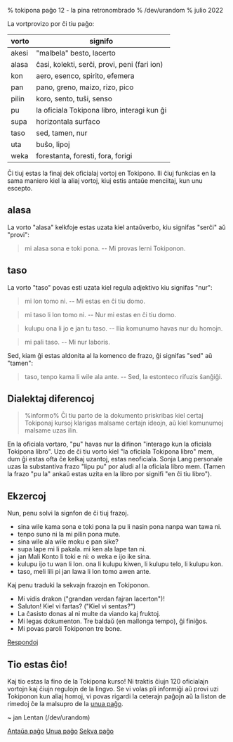 % tokipona paĝo 12 - la pina retronombrado
% /dev/urandom
% julio 2022

La vortprovizo por ĉi tiu paĝo:

| vorto | signifo                          |
|-------|----------------------------------|
| akesi | "malbela" besto, lacerto         |
| alasa | ĉasi, kolekti, serĉi, provi, peni (fari ion) |
| kon   | aero, esenco, spirito, efemera   |
| pan   | pano, greno, maizo, rizo, pico   |
| pilin | koro, sento, tuŝi, senso         |
| pu    | la oficiala Tokipona libro, interagi kun ĝi |
| supa  | horizontala surfaco              |
| taso  | sed, tamen, nur                  |
| uta   | buŝo, lipoj                      |
| weka  | forestanta, foresti, fora, forigi |

Ĉi tiuj estas la finaj dek oficialaj vortoj en Tokipono. Ili ĉiuj funkcias en la
sama maniero kiel la aliaj vortoj, kiuj estis antaŭe menciitaj, kun unu escepto.

## alasa

La vorto "alasa" kelkfoje estas uzata kiel antaŭverbo, kiu signifas "serĉi" aŭ "provi":

> mi alasa sona e toki pona. -- Mi provas lerni Tokiponon.

## taso

La vorto "taso" povas esti uzata kiel regula adjektivo kiu signifas "nur":

> mi lon tomo ni. -- Mi estas en ĉi tiu domo.

> mi taso li lon tomo ni. -- Nur mi estas en ĉi tiu domo.

> kulupu ona li jo e jan tu taso. -- Ilia komunumo havas nur du homojn.

> mi pali taso. -- Mi nur laboris.

Sed, kiam ĝi estas aldonita al la komenco de frazo, ĝi signifas "sed" aŭ "tamen":

> taso, tenpo kama li wile ala ante. -- Sed, la estonteco rifuzis ŝanĝiĝi.

## Dialektaj diferencoj

> %informo%
> Ĉi tiu parto de la dokumento priskribas kiel certaj Tokiponaj kursoj klarigas
> malsame certajn ideojn, aŭ kiel komunumoj malsame uzas ilin.

En la oficiala vortaro, "pu" havas nur la difinon "interago kun la
oficiala Tokipona libro". Uzo de ĉi tiu vorto kiel "la oficiala Tokipona libro"
mem, dum ĝi estas ofta ĉe kelkaj uzantoj, estas neoficiala. Sonja Lang personale
uzas la substantiva frazo "lipu pu" por aludi al la oficiala libro mem. (Tamen la
frazo "pu la" ankaŭ estas uzita en la libro por signifi "en ĉi tiu libro").

## Ekzercoj

Nun, penu solvi la signfon de ĉi tiuj frazoj.

* sina wile kama sona e toki pona la pu li nasin pona nanpa wan tawa ni.
* tenpo suno ni la mi pilin pona mute.
* sina wile ala wile moku e pan sike?
* supa lape mi li pakala. mi ken ala lape tan ni.
* jan Mali Konto li toki e ni: o weka e ijo ike sina.
* kulupu ijo tu wan li lon. ona li kulupu kiwen, li kulupu telo, li kulupu kon.
* taso, meli lili pi jan lawa li lon tomo awen ante.

Kaj penu traduki la sekvajn frazojn en Tokiponon.

* Mi vidis drakon ("grandan verdan fajran lacerton")!
* Saluton! Kiel vi fartas? ("Kiel vi sentas?")
* La ĉasisto donas al ni multe da viando kaj fruktoj.
* Mi legas dokumenton. Tre baldaŭ (en mallonga tempo), ĝi finiĝos.
* Mi povas paroli Tokiponon tre bone.

[Respondoj](eo_answers.html#p12)

## Tio estas ĉio!

Kaj tio estas la fino de la Tokipona kurso! Ni traktis ĉiujn 120 oficialajn vortojn
kaj ĉiujn regulojn de la lingvo. Se vi volas pli informiĝi aŭ provi uzi
Tokiponon kun aliaj homoj, vi povas rigardi la ceterajn paĝojn aŭ la liston de
rimedoj ĉe la malsupro de la [unua paĝo](eo_index.html).

~ jan Lentan (/dev/urandom)

[Antaŭa paĝo](eo_11.html) [Unua paĝo](eo_index.html) [Sekva paĝo](eo_13.html)
